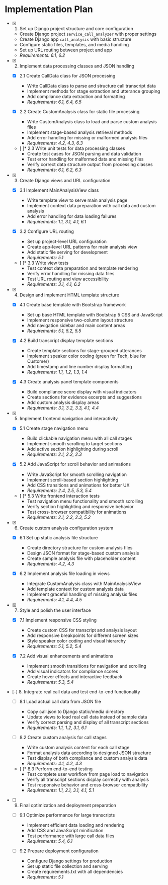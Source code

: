 # Implementation Plan

- [x] 1. Set up Django project structure and core configuration


  - Create Django project `service_call_analyzer` with proper settings
  - Create Django app `call_analysis` with basic structure
  - Configure static files, templates, and media handling
  - Set up URL routing between project and app
  - _Requirements: 6.1, 6.2_

- [x] 2. Implement data processing classes and JSON handling


  - [x] 2.1 Create CallData class for JSON processing


    - Write CallData class to parse and structure call transcript data
    - Implement methods for stage extraction and utterance grouping
    - Add compliance data extraction and formatting
    - _Requirements: 6.1, 6.4, 6.5_

  - [x] 2.2 Create CustomAnalysis class for static file processing

    - Write CustomAnalysis class to load and parse custom analysis files
    - Implement stage-based analysis retrieval methods
    - Add error handling for missing or malformed analysis files
    - _Requirements: 4.2, 4.3, 6.3_

  - [ ]* 2.3 Write unit tests for data processing classes
    - Create test cases for JSON parsing and data validation
    - Test error handling for malformed data and missing files
    - Verify correct data structure output from processing classes
    - _Requirements: 6.1, 6.2, 6.3_

- [x] 3. Create Django views and URL configuration


  - [x] 3.1 Implement MainAnalysisView class


    - Write template view to serve main analysis page
    - Implement context data preparation with call data and custom analysis
    - Add error handling for data loading failures
    - _Requirements: 1.1, 3.1, 4.1, 6.1_

  - [x] 3.2 Configure URL routing

    - Set up project-level URL configuration
    - Create app-level URL patterns for main analysis view
    - Add static file serving for development
    - _Requirements: 5.1_

  - [ ]* 3.3 Write view tests
    - Test context data preparation and template rendering
    - Verify error handling for missing data files
    - Test URL routing and view accessibility
    - _Requirements: 3.1, 4.1, 6.2_

- [x] 4. Design and implement HTML template structure


  - [x] 4.1 Create base template with Bootstrap framework


    - Set up base HTML template with Bootstrap 5 CSS and JavaScript
    - Implement responsive two-column layout structure
    - Add navigation sidebar and main content areas
    - _Requirements: 5.1, 5.2, 5.5_

  - [x] 4.2 Build transcript display template sections


    - Create template sections for stage-grouped utterances
    - Implement speaker color coding (green for Tech, blue for Customer)
    - Add timestamp and line number display formatting
    - _Requirements: 1.1, 1.2, 1.3, 1.4_

  - [x] 4.3 Create analysis panel template components

    - Build compliance score display with visual indicators
    - Create sections for evidence excerpts and suggestions
    - Add custom analysis display areas
    - _Requirements: 3.1, 3.2, 3.3, 4.1, 4.4_

- [x] 5. Implement frontend navigation and interactivity


  - [x] 5.1 Create stage navigation menu


    - Build clickable navigation menu with all call stages
    - Implement smooth scrolling to target sections
    - Add active section highlighting during scroll
    - _Requirements: 2.1, 2.2, 2.3_

  - [x] 5.2 Add JavaScript for scroll behavior and animations

    - Write JavaScript for smooth scrolling navigation
    - Implement scroll-based section highlighting
    - Add CSS transitions and animations for better UX
    - _Requirements: 2.4, 2.5, 5.3, 5.4_

  - [ ]* 5.3 Write frontend interaction tests
    - Test navigation menu functionality and smooth scrolling
    - Verify section highlighting and responsive behavior
    - Test cross-browser compatibility for animations
    - _Requirements: 2.1, 2.2, 2.3, 5.2_

- [x] 6. Create custom analysis configuration system

  - [x] 6.1 Set up static analysis file structure

    - Create directory structure for custom analysis files
    - Design JSON format for stage-based custom analysis
    - Create sample analysis file with placeholder content
    - _Requirements: 4.2, 4.3_

  - [x] 6.2 Implement analysis file loading in views

    - Integrate CustomAnalysis class with MainAnalysisView
    - Add template context for custom analysis data
    - Implement graceful handling of missing analysis files
    - _Requirements: 4.1, 4.4, 4.5_

- [x] 7. Style and polish the user interface

  - [x] 7.1 Implement responsive CSS styling

    - Create custom CSS for transcript and analysis layout
    - Add responsive breakpoints for different screen sizes
    - Style speaker color coding and visual hierarchy
    - _Requirements: 5.1, 5.2, 5.4_

  - [x] 7.2 Add visual enhancements and animations

    - Implement smooth transitions for navigation and scrolling
    - Add visual indicators for compliance scores
    - Create hover effects and interactive feedback
    - _Requirements: 5.3, 5.4_

- [-] 8. Integrate real call data and test end-to-end functionality



  - [ ] 8.1 Load actual call data from JSON file







    - Copy call.json to Django static/media directory
    - Update views to load real call data instead of sample data
    - Verify correct parsing and display of all transcript sections
    - _Requirements: 1.1, 1.2, 3.1, 6.1_

  - [ ] 8.2 Create custom analysis for call stages
    - Write custom analysis content for each call stage
    - Format analysis data according to designed JSON structure
    - Test display of both compliance and custom analysis data
    - _Requirements: 4.1, 4.2, 4.3_

  - [ ]* 8.3 Perform end-to-end testing
    - Test complete user workflow from page load to navigation
    - Verify all transcript sections display correctly with analysis
    - Test responsive behavior and cross-browser compatibility
    - _Requirements: 1.1, 2.1, 3.1, 4.1, 5.1_

- [ ] 9. Final optimization and deployment preparation
  - [ ] 9.1 Optimize performance for large transcripts
    - Implement efficient data loading and rendering
    - Add CSS and JavaScript minification
    - Test performance with large call data files
    - _Requirements: 5.4, 6.1_

  - [ ] 9.2 Prepare deployment configuration
    - Configure Django settings for production
    - Set up static file collection and serving
    - Create requirements.txt with all dependencies
    - _Requirements: 5.1_